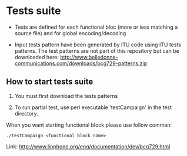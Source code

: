 Tests suite
===========

- Tests are defined for each functional bloc (more or less matching a source file)
and for global encoding/decoding

- Input tests pattern have been generated by ITU code using ITU tests patterns.
The test patterns are not part of this repository but can be downloaded here:
http://www.belledonne-communications.com/downloads/bcg729-patterns.zip

How to start tests suite
------------------------

1. You must first download the tests patterns

2. To run partial test, use perl executable 'testCampaign' in the test directory.

When you want starting functional block please use follow comman:

    ./testCampaign <functional block name>

Link: http://www.linphone.org/eng/documentation/dev/bcg729.html
